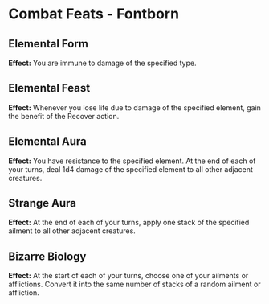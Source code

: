 # Combat Feats - Fontborn

## Elemental Form

**Effect:** You are immune to damage of the specified type.

## Elemental Feast

**Effect:** Whenever you lose life due to damage of the specified element, gain the benefit of the Recover action.

## Elemental Aura

**Effect:** You have resistance to the specified element. At the end of each of your turns, deal 1d4 damage of the specified element to all other adjacent creatures.

## Strange Aura

**Effect:** At the end of each of your turns, apply one stack of the specified ailment to all other adjacent creatures.

## Bizarre Biology

**Effect:** At the start of each of your turns, choose one of your ailments or afflictions. Convert it into the same number of stacks of a random ailment or affliction.
